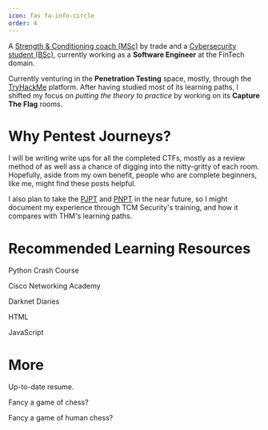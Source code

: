 ```yaml
---
icon: fas fa-info-circle
order: 4
---
```


A [Strength & Conditioning coach (MSc)](https://scholar.google.com/citations?user=NEcbEUYAAAAJ&hl=en) by trade and a [Cybersecurity student (BSc)](https://www.open.ac.uk/courses/computing-it/degrees/bsc-cyber-security-r60), currently working as a **Software Engineer** at the FinTech domain.

Currently venturing in the **Penetration Testing** space, mostly, through the [TryHackMe](https://tryhackme.com/) platform. After having studied most of its learning paths, I shifted my focus on *putting the theory to practice* by working on its **Capture The Flag** rooms. 

# Why Pentest Journeys?

I will be writing write ups for all the completed CTFs, mostly as a review method of as well ass a chance of digging into the nitty-gritty of each room. Hopefully, aside from my own benefit, people who are complete beginners, like me, might find these posts helpful.

I also plan to take the [PJPT](https://certifications.tcm-sec.com/pjpt/) and [PNPT](https://certifications.tcm-sec.com/pnpt/) in the near future, so I might document my experience through TCM Security's training, and how it compares with THM's learning paths.

# Recommended Learning Resources 

[<i class="fa-brands fa-python"></i>](https://nostarch.com/pythoncrashcourse2e) Python Crash Course  

[<i class="fa-solid fa-certificate"></i>](https://skillsforall.com/) Cisco Networking Academy  

[<i class="fa-solid fa-headphones"></i>](https://darknetdiaries.com/) Darknet Diaries

[<i class="fa-brands fa-html5"></i>]() HTML  

[<i class="fa-brands fa-js"></i>]() JavaScript 

# More
 
[<i class="fa-solid fa-file"></i>](https://drive.google.com/file/d/10_o6X0mdp6ivJW7FZl-7LnuP01U0OtPI/view?usp=sharing) Up-to-date resume.  

[<i class="fa-solid fa-chess"></i>](https://www.chess.com/member/spaniasch)  Fancy a game of chess?

[<i class="fa-solid fa-user-ninja"></i>](https://smoothcomp.com/en/profile/101916) Fancy a game of human chess?  

 <script src="https://tryhackme.com/badge/2134791"></script>
